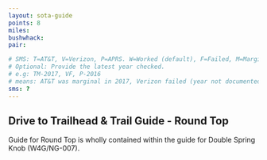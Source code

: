 ```yaml
---
layout: sota-guide
points: 8
miles: 
bushwhack: 
pair: 

# SMS: T=AT&T, V=Verizon, P=APRS. W=Worked (default), F=Failed, M=Marginal (some failed).
# Optional: Provide the latest year checked.
# e.g: TM-2017, VF, P-2016
# means: AT&T was marginal in 2017, Verizon failed (year not documented), APRS worked in 2016.
sms: ?
---
```

Drive to Trailhead & Trail Guide - Round Top
--------------------------------------------------------

Guide for Round Top is wholly contained within the guide for Double Spring Knob (W4G/NG-007).
